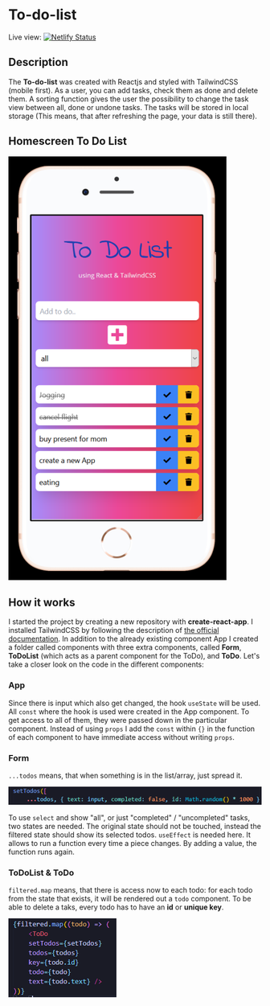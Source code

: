 # To-do-list

Live view:  [![Netlify Status](https://api.netlify.com/api/v1/badges/f9a7f8d3-58ca-44ed-a038-ae8d2efd31a5/deploy-status)](https://yuridevat-react-todo-list.netlify.app/)

## Description

The **To-do-list** was created with Reactjs and styled with TailwindCSS (mobile first).
As a user, you can add tasks, check them as done and delete them. A sorting function gives the user the possibility to change the task view between all, done or undone tasks. The tasks will be stored in local storage (This means, that after refreshing the page, your data is still there).

## Homescreen To Do List

![App screen](https://github.com/YuriDevAT/React-ToDoList/blob/master/src/img/final-app.PNG)

## How it works

I started the project by creating a new repository with **create-react-app**. I installed TailwindCSS by following the description of [the official documentation](https://tailwindcss.com/docs/guides/create-react-app). In addition to the already existing component App I created a folder called components with three extra components, called **Form**, **ToDoList** (which acts as a parent component for the ToDo), and **ToDo**. Let's take a closer look on the code in the different components:

### App
Since there is input which also get changed, the hook `useState` will be used. All `const` where the hook is used were created in the App component. To get access to all of them, they were passed down in the particular component. Instead of using `props` I add the `const` within `{}` in the function of each component to have immediate access without writing `props`.

### Form
`...todos` means, that when something is in the list/array, just spread it. 

![Spread operator](https://github.com/YuriDevAT/React-ToDoList/blob/master/src/img/code-spread.PNG)

To use `select` and show "all", or just "completed" / "uncompleted" tasks, two states are needed. The original state should not be touched, instead the filtered state should show its selected todos. `useEffect` is needed here. It allows to run a function every time a piece changes. By adding a value, the function runs again. 

### ToDoList & ToDo
`filtered.map` means, that there is access now to each todo: for each todo from the state that exists, it will be rendered out a `todo` component. To be able to delete a taks, every todo has to have an **id** or **unique key**.

![Unique key](https://github.com/YuriDevAT/React-ToDoList/blob/master/src/img/unique%20key.PNG)
